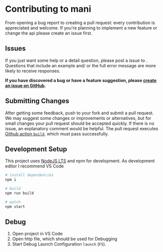 # Contributing to mani

From opening a bug report to creating a pull request: every contribution is appreciated and welcome. If you're planning to implement a new feature or change the api please create an issue first.

## Issues

If you just want some help or a detail question, please post
a issue to [](https://github.com/AnWeber/vscode-mani/issues/new). Questions
that include an example and/ or the full error message are more likely to receive responses.

**If you have discovered a bug or have a feature suggestion, please [create an issue on GitHub](https://github.com/AnWeber/vscode-mani/issues/new).**

## Submitting Changes

After getting some feedback, push to your fork and submit a pull request. We may suggest some changes or improvements or alternatives, but for small changes your pull request should be accepted quickly.
If there is no issue, an explanatory comment would be helpful.
The pull request executes [Github action `build`](https://github.com/anweber/vscode-mani/blob/main/.github/workflows/main.yml), which must pass successfully.

## Development Setup

This project uses [NodeJS LTS](https://nodejs.org/en/download/) and npm for development. As development editor I recommend VS Code

```sh
# install dependencies
npm i

# build
npm run build

# watch
npm start
```

## Debug

1. Open project in VS Code
2. Open http file, which should be used for Debugging
3. Start Debug Launch Configuration `launch` (`F5`). 

